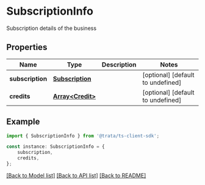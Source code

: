 # SubscriptionInfo

Subscription details of the business

## Properties

Name | Type | Description | Notes
------------ | ------------- | ------------- | -------------
**subscription** | [**Subscription**](Subscription.md) |  | [optional] [default to undefined]
**credits** | [**Array&lt;Credit&gt;**](Credit.md) |  | [optional] [default to undefined]

## Example

```typescript
import { SubscriptionInfo } from '@trata/ts-client-sdk';

const instance: SubscriptionInfo = {
    subscription,
    credits,
};
```

[[Back to Model list]](../README.md#documentation-for-models) [[Back to API list]](../README.md#documentation-for-api-endpoints) [[Back to README]](../README.md)
